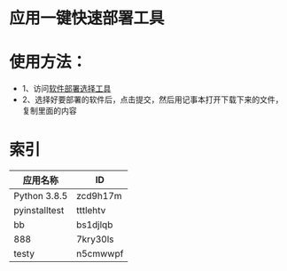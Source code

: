 
# 应用一键快速部署工具
# 使用方法：
- 1、访问[软件部署选择工具](https://config.sfipindex.infinityfreeapp.com "软件部署选择工具")
- 2、选择好要部署的软件后，点击提交，然后用记事本打开下载下来的文件，复制里面的内容

# 索引
| 应用名称 | ID |
| --- | --- |
| Python 3.8.5 | zcd9h17m |
| pyinstalltest | tttlehtv |
| bb | bs1djlqb |
| 888 | 7kry30ls |
| testy | n5cmwwpf |
